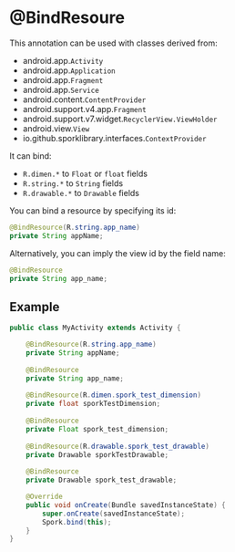 # @BindResoure

This annotation can be used with classes derived from:

- android.app.`Activity`
- android.app.`Application`
- android.app.`Fragment`
- android.app.`Service`
- android.content.`ContentProvider`
- android.support.v4.app.`Fragment`
- android.support.v7.widget.`RecyclerView.ViewHolder`
- android.view.`View`
- io.github.sporklibrary.interfaces.`ContextProvider`

It can bind:

- `R.dimen.*` to `Float` or `float` fields
- `R.string.*` to `String` fields
- `R.drawable.*` to `Drawable` fields

You can bind a resource by specifying its id:

```java
@BindResource(R.string.app_name)
private String appName;
```

Alternatively, you can imply the view id by the field name:

```java
@BindResource
private String app_name;
```

## Example

```java
public class MyActivity extends Activity {

	@BindResource(R.string.app_name)
	private String appName;
	
	@BindResource
	private String app_name;
	
	@BindResource(R.dimen.spork_test_dimension)
	private float sporkTestDimension;
	
	@BindResource
	private Float spork_test_dimension;
	
	@BindResource(R.drawable.spork_test_drawable)
	private Drawable sporkTestDrawable;
	
	@BindResource
	private Drawable spork_test_drawable;

	@Override
	public void onCreate(Bundle savedInstanceState) {
		super.onCreate(savedInstanceState);
		Spork.bind(this);
	}
}
```